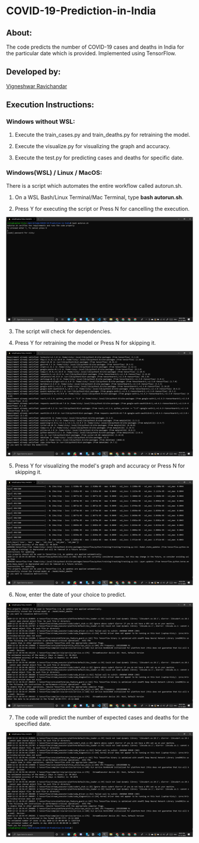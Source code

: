 # COVID-19-Prediction-in-India

## About:

The code predicts the number of COVID-19 cases and deaths in India for the particular date which is provided. Implemented using TensorFlow.

## Developed by:

[Vigneshwar Ravichandar](https://github.com/ToastCoder)

## Execution Instructions:

### Windows without WSL:

1. Execute the train_cases.py and train_deaths.py for retraining the model.

2. Execute the visualize.py for visualizing the graph and accuracy.

3. Execute the test.py for predicting cases and deaths for specific date.

### Windows(WSL) / Linux / MacOS:

There is a script which automates the entire workflow called autorun.sh.

1. On a WSL Bash/Linux Terminal/Mac Terminal, type **bash autorun.sh**.

2. Press Y for executing the script or Press N for cancelling the execution.

![img1](https://github.com/ToastCoder/COVID-19-Prediction-in-India/blob/master/images/image1.png)

3. The script will check for dependencies.

4. Press Y for retraining the model or Press N for skipping it.

![img2](https://github.com/ToastCoder/COVID-19-Prediction-in-India/blob/master/images/image2.png)

5. Press Y for visualizing the model's graph and accuracy or Press N for skipping it.

![img3](https://github.com/ToastCoder/COVID-19-Prediction-in-India/blob/master/images/image3.png)

6. Now, enter the date of your choice to predict.

![img4](https://github.com/ToastCoder/COVID-19-Prediction-in-India/blob/master/images/image4.png)

7. The code will predict the number of expected cases and deaths for the specified date.

![img5](https://github.com/ToastCoder/COVID-19-Prediction-in-India/blob/master/images/image5.png)

